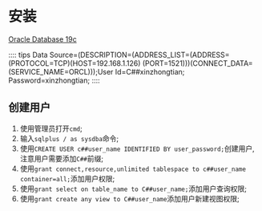 # 安装

[Oracle Database 19c](https://www.oracle.com/database/technologies/oracle-database-software-downloads.html)

:::: tips
Data Source=(DESCRIPTION=(ADDRESS_LIST=(ADDRESS=(PROTOCOL=TCP)(HOST=192.168.1.126) (PORT=1521)))(CONNECT_DATA=(SERVICE_NAME=ORCL)));User Id=C##xinzhongtian; Password=xinzhongtian;
::::

## 创建用户

1. 使用管理员打开`cmd`;
2. 输入`sqlplus / as sysdba`命令;
3. 使用`CREATE USER c##user_name IDENTIFIED BY user_password;`创建用户,注意用户需要添加`C##`前缀;
4. 使用`grant connect,resource,unlimited tablespace to c##user_name container=all;`添加用户权限;
5. 使用`grant select on table_name to C##user_name;`添加用户查询权限;
6. 使用`grant create any view to C##user_name`添加用户新建视图权限;
